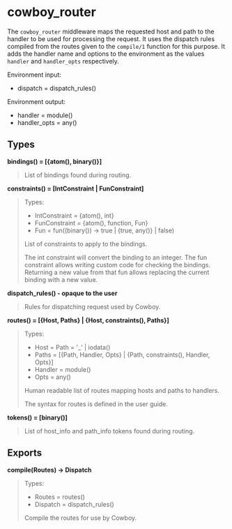 cowboy_router
=============

The `cowboy_router` middleware maps the requested host and
path to the handler to be used for processing the request.
It uses the dispatch rules compiled from the routes given
to the `compile/1` function for this purpose. It adds the
handler name and options to the environment as the values
`handler` and `handler_opts` respectively.

Environment input:
 *  dispatch = dispatch_rules()

Environment output:
 *  handler = module()
 *  handler_opts = any()

Types
-----

**bindings() = [{atom(), binary()}]**

> List of bindings found during routing.

**constraints() = [IntConstraint | FunConstraint]**

> Types:
>  *  IntConstraint = {atom(), int}
>  *  FunConstraint = {atom(), function, Fun}
>  *  Fun = fun((binary()) -> true | {true, any()} | false)
>
> List of constraints to apply to the bindings.
>
> The int constraint will convert the binding to an integer.
> The fun constraint allows writing custom code for checking
> the bindings. Returning a new value from that fun allows
> replacing the current binding with a new value.

**dispatch_rules() - opaque to the user**

> Rules for dispatching request used by Cowboy.

**routes() = [{Host, Paths} | {Host, constraints(), Paths}]**

> Types:
>  *  Host = Path = '_' | iodata()
>  *  Paths = [{Path, Handler, Opts} | {Path, constraints(), Handler, Opts}]
>  *  Handler = module()
>  *  Opts = any()
>
> Human readable list of routes mapping hosts and paths to handlers.
>
> The syntax for routes is defined in the user guide.

**tokens() = [binary()]**

> List of host_info and path_info tokens found during routing.

Exports
-------

**compile(Routes) -> Dispatch**

> Types:
>  *  Routes = routes()
>  *  Dispatch = dispatch_rules()
>
> Compile the routes for use by Cowboy.
